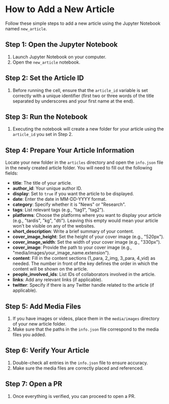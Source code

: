 # How to Add a New Article

Follow these simple steps to add a new article using the Jupyter Notebook named `new_article`.

## Step 1: Open the Jupyter Notebook

1. Launch Jupyter Notebook on your computer.
2. Open the `new_article` notebook.

## Step 2: Set the Article ID

1. Before running the cell, ensure that the `article_id` variable is set correctly with a unique identifier (first two or three words of the title separated by underscores and your first name at the end).

## Step 3: Run the Notebook

1. Executing the notebook will create a new folder for your article using the `article_id` you set in Step 2.

## Step 4: Prepare Your Article Information

Locate your new folder in the `articles` directory and open the `info.json` file in the newly created article folder. You will need to fill out the following fields:

- **title**: The title of your article.
- **author_id**: Your unique author ID.
- **display**: Set to `true` if you want the article to be displayed.
- **date**: Enter the date in MM-DD-YYYY format.
- **category**: Specify whether it is "News" or "Research".
- **tags**: List relevant tags (e.g., "tag1", "tag2").
- **platforms**: Choose the platforms where you want to display your article (e.g., "tardis", "kg", "dti"). Leaving this empty would mean your article won't be visible on any of the websites.
- **short_description**: Write a brief summary of your content.
- **cover_image_height**: Set the height of your cover image (e.g., "520px").
- **cover_image_width**: Set the width of your cover image (e.g., "330px").
- **cover_image**: Provide the path to your cover image (e.g., "media/images/your_image_name.extension").
- **content**: Fill in the content sections (1_para, 2_img, 3_para, 4_vid) as needed. The number in front of the key defines the order in which the content will be shown on the article.
- **people_involved_ids**: List IDs of collaborators involved in the article.
- **links**: Add any relevant links (if applicable).
- **twitter**: Specify if there is any Twitter handle related to the article (if applicable).

## Step 5: Add Media Files

1. If you have images or videos, place them in the `media/images` directory of your new article folder.
2. Make sure that the paths in the `info.json` file correspond to the media files you added.

## Step 6: Verify Your Article

1. Double-check all entries in the `info.json` file to ensure accuracy.
2. Make sure the media files are correctly placed and referenced.

## Step 7: Open a PR

1. Once everything is verified, you can proceed to open a PR.
